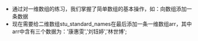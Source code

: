 - 通过对一维数组的练习，我们掌握了简单数组的基本操作，如：向数组添加一条数据
- 现在需要给二维数组stu\_standard\_names在最后添加一条一维数组arr，其中arr中含有三个数据为：'康惠雯','刘钰婷','林世博';